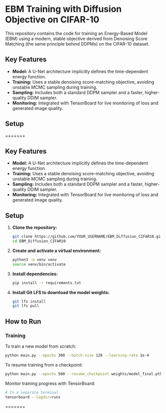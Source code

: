 # EBM Training with Diffusion Objective on CIFAR-10

This repository contains the code for training an Energy-Based Model (EBM) using a modern, stable objective derived from Denoising Score Matching (the same principle behind DDPMs) on the CIFAR-10 dataset.


## Key Features
- **Model:** A U-Net architecture implicitly defines the time-dependent energy function.
- **Training:** Uses a stable denoising score-matching objective, avoiding unstable MCMC sampling during training.
- **Sampling:** Includes both a standard DDPM sampler and a faster, higher-quality DDIM sampler.
- **Monitoring:** Integrated with TensorBoard for live monitoring of loss and generated image quality.

## Setup

=======

## Key Features
- **Model:** A U-Net architecture implicitly defines the time-dependent energy function.
- **Training:** Uses a stable denoising score-matching objective, avoiding unstable MCMC sampling during training.
- **Sampling:** Includes both a standard DDPM sampler and a faster, higher-quality DDIM sampler.
- **Monitoring:** Integrated with TensorBoard for live monitoring of loss and generated image quality.

## Setup


1.  **Clone the repository:**
    ```bash
    git clone https://github.com/YOUR_USERNAME/EBM_Diffusion_CIFAR10.git
    cd EBM_Diffusion_CIFAR10
    ```

2.  **Create and activate a virtual environment:**
    ```bash
    python3 -m venv venv
    source venv/bin/activate
    ```

3.  **Install dependencies:**
    ```bash
    pip install -r requirements.txt
    ```

4.  **Install Git LFS to download the model weights:**
    ```bash
    git lfs install
    git lfs pull
    ```

## How to Run

### Training
To train a new model from scratch:
```bash
python main.py --epochs 300 --batch-size 128 --learning-rate 1e-4
```
To resume training from a checkpoint:
```bash
python main.py --epochs 500 --resume_checkpoint weights/model_final.pth
```
Monitor training progress with TensorBoard:
```bash
# In a separate terminal
tensorboard --logdir=runs
```
=======
```
